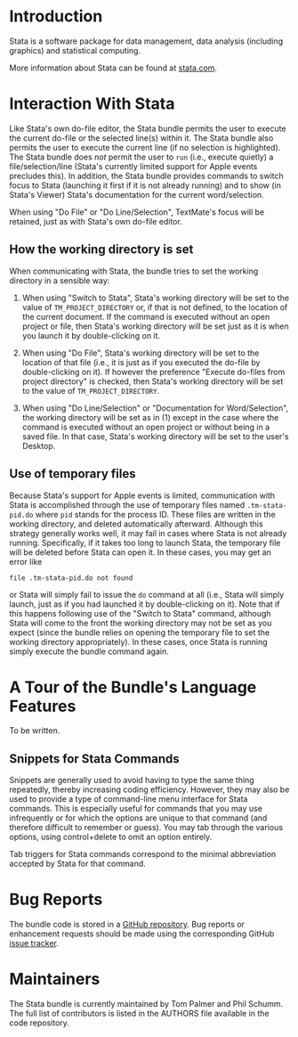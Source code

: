 Introduction
============

Stata is a software package for data management, data analysis (including
graphics) and statistical computing.

More information about Stata can be found at [stata.com](http://www.stata.com/).


Interaction With Stata
======================

Like Stata's own do-file editor, the Stata bundle permits the user to execute
the current do-file or the selected line(s) within it. The Stata bundle also
permits the user to execute the current line (if no selection is highlighted).
The Stata bundle does *not* permit the user to `run` (i.e., execute quietly) a
file/selection/line (Stata's currently limited support for Apple events
precludes this). In addition, the Stata bundle provides commands to switch
focus to Stata (launching it first if it is not already running) and to show
(in Stata's Viewer) Stata's documentation for the current word/selection.

When using "Do File" or "Do Line/Selection", TextMate's focus will be
retained, just as with Stata's own do-file editor.

How the working directory is set
--------------------------------

When communicating with Stata, the bundle tries to set the working directory
in a sensible way:

1. When using "Switch to Stata", Stata's working directory will be set to the
value of `TM_PROJECT_DIRECTORY` or, if that is not defined, to the location of
the current document. If the command is executed without an open project or
file, then Stata's working directory will be set just as it is when you launch
it by double-clicking on it.

2. When using "Do File", Stata's working directory will be set to the location
of that file (i.e., it is just as if you executed the do-file by
double-clicking on it). If however the preference "Execute do-files from
project directory" is checked, then Stata's working directory will be set to
the value of `TM_PROJECT_DIRECTORY`.

3. When using "Do Line/Selection" or "Documentation for Word/Selection", the
working directory will be set as in (1) except in the case where the command
is executed without an open project or without being in a saved file. In that
case, Stata's working directory will be set to the user's Desktop.

Use of temporary files
----------------------

Because Stata's support for Apple events is limited, communication with Stata
is accomplished through the use of temporary files named `.tm-stata-pid.do`
where `pid` stands for the process ID. These files are written in the working
directory, and deleted automatically afterward. Although this strategy
generally works well, it may fail in cases where Stata is not already running.
Specifically, if it takes too long to launch Stata, the temporary file will be
deleted before Stata can open it. In these cases, you may get an error like

    file .tm-stata-pid.do not found

or Stata will simply fail to issue the `do` command at all (i.e., Stata will
simply launch, just as if you had launched it by double-clicking on it). Note
that if this happens following use of the "Switch to Stata" command, although
Stata will come to the front the working directory may not be set as you
expect (since the bundle relies on opening the temporary file to set the
working directory appropriately). In these cases, once Stata is running simply
execute the bundle command again.


A Tour of the Bundle's Language Features
========================================

To be written.

Snippets for Stata Commands
---------------------------

Snippets are generally used to avoid having to type the same thing repeatedly,
thereby increasing coding efficiency. However, they may also be used to
provide a type of command-line menu interface for Stata commands. This is
especially useful for commands that you may use infrequently or for which the
options are unique to that command (and therefore difficult to remember or
guess). You may tab through the various options, using control+delete to omit
an option entirely.

Tab triggers for Stata commands correspond to the minimal abbreviation
accepted by Stata for that command.


Bug Reports
===========

The bundle code is stored in a [GitHub repository](https://github.com/statatmbundle/Stata.tmbundle).
Bug reports or enhancement requests should be made using the corresponding
GitHub [issue tracker](https://github.com/statatmbundle/Stata.tmbundle/issues).


Maintainers
===========

The Stata bundle is currently maintained by Tom Palmer and Phil Schumm. The
full list of contributors is listed in the AUTHORS file available in the code
repository.
